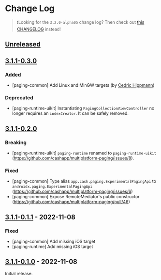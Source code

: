 # Change Log

> ❗Looking for the `3.2.0-alpha05` change log?
> Then check out [this CHANGELOG](https://github.com/cashapp/multiplatform-paging/blob/main-3.2.0-alpha05/CHANGELOG.md) instead!

## [Unreleased]

## [3.1.1-0.3.0]

### Added

- [paging-common] Add Linux and MinGW targets (by [Cedric Hippmann](https://github.com/chippmann))

### Deprecated

- [paging-runtime-uikit] Instantiating `PagingCollectionViewController` no longer requires an `indexCreator`.
  It can be safely removed.

## [3.1.1-0.2.0]

### Breaking

- [paging-runtime-uikit] `paging-runtime` renamed to `paging-runtime-uikit` (https://github.com/cashapp/multiplatform-paging/issues/8).

### Fixed

- [paging-common] Type alias `app.cash.paging.ExperimentalPagingApi` to `androidx.paging.ExperimentalPagingApi` (https://github.com/cashapp/multiplatform-paging/issues/6)
- [paging-common] Expose RemoteMediator's public constructor (https://github.com/cashapp/multiplatform-paging/pull/46)

## [3.1.1-0.1.1] - 2022-11-08

### Fixed

- [paging-common] Add missing iOS target
- [paging-runtime] Add missing iOS target

## [3.1.1-0.1.0] - 2022-11-08

Initial release.

[Unreleased]: https://github.com/cashapp/multiplatform-paging/compare/3.1.1-0.3.0...main
[3.1.1-0.3.0]: https://github.com/cashapp/multiplatform-paging/releases/tag/3.1.1-0.3.0
[3.1.1-0.2.0]: https://github.com/cashapp/multiplatform-paging/releases/tag/3.1.1-0.2.0
[3.1.1-0.1.1]: https://github.com/cashapp/multiplatform-paging/releases/tag/3.1.1-0.1.1
[3.1.1-0.1.0]: https://github.com/cashapp/multiplatform-paging/releases/tag/3.1.1-0.1.0
